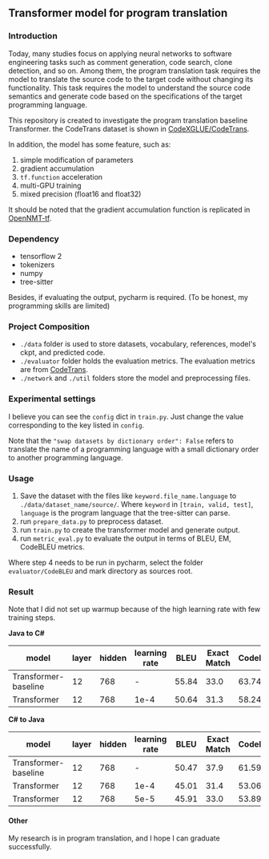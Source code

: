 ## Transformer model for program translation

### Introduction

Today, many studies focus on applying neural networks to software engineering tasks such as comment generation, code search, clone detection, and so on. Among them, the program translation task requires the model to translate the source code to the target code without changing its functionality. This task requires the model to understand the source code semantics and generate code based on the specifications of the target programming language.

This repository is created to investigate the program translation baseline Transformer. the CodeTrans dataset is shown in [CodeXGLUE/CodeTrans](https://github.com/microsoft/CodeXGLUE/tree/main/Code-Code/code-to-code-trans).

In addition, the model has some feature, such as:

1. simple modification of parameters
2. gradient accumulation
3. `tf.function` acceleration
4. multi-GPU training
5. mixed precision (float16 and float32)

It should be noted that the gradient accumulation function is replicated in [OpenNMT-tf](https://github.com/OpenNMT/OpenNMT-tf).



### Dependency

- tensorflow 2
- tokenizers
- numpy
- tree-sitter

Besides, if evaluating the output, pycharm is required. (To be honest, my programming skills are limited)

### Project Composition

- `./data` folder is used to store datasets, vocabulary, references, model's ckpt, and predicted code.
- `./evaluator` folder holds the evaluation metrics. The evaluation metrics are from [CodeTrans](https://github.com/microsoft/CodeXGLUE/tree/main/Code-Code/code-to-code-trans/evaluator).
- `./network` and `./util` folders store the model and preprocessing files.

### Experimental settings
I believe you can see the `config` dict in `train.py`. Just change the value corresponding to the key listed in `config`. 

Note that the `"swap datasets by dictionary order": False` refers to translate the name of a programming language with a small dictionary order to another programming language.

### Usage

1. Save the dataset with the files like `keyword.file_name.language` to `./data/dataset_name/source/`. Where `keyword` in `[train, valid, test]`, `language` is the program language that the tree-sitter can parse.
2. run `prepare_data.py` to preprocess dataset.
3. run `train.py` to create the transformer model and generate output.
4. run `metric_eval.py` to evaluate the output in terms of BLEU, EM, CodeBLEU metrics. 

Where step 4 needs to be run in pycharm, select the folder `evaluator/CodeBLEU` and mark directory as sources root.

### Result

Note that I did not set up warmup because of the high learning rate with few training steps.

**Java to C#**

| model | layer | hidden | learning rate | BLEU | Exact Match | CodeBLEU |
|---|---|---|---|---|---|---|
|Transformer-baseline| 12 | 768 | - | 55.84 | 33.0 | 63.74 |
|Transformer| 12 | 768 | 1e-4 | 50.64 | 31.3 | 58.24 |

**C# to Java**

| model | layer | hidden | learning rate | BLEU | Exact Match | CodeBLEU |
|---|---|---|---|---|---|---|
|Transformer-baseline| 12 | 768 | - | 50.47 | 37.9 | 61.59 |
|Transformer| 12 | 768 | 1e-4 | 45.01 | 31.4 | 53.06 |
|Transformer| 12 | 768 | 5e-5 | 45.91 | 33.0 | 53.89 |

#### Other

My research is in program translation, and I hope I can graduate successfully.

